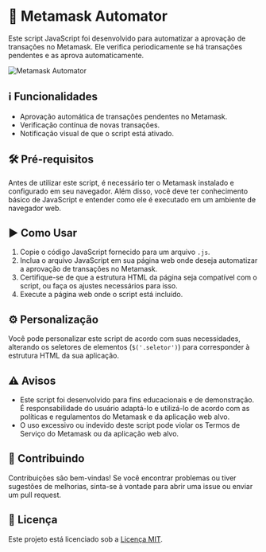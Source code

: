 # 🔄 Metamask Automator

Este script JavaScript foi desenvolvido para automatizar a aprovação de transações no Metamask. Ele verifica periodicamente se há transações pendentes e as aprova automaticamente.

![Metamask Automator](https://i.imgur.com/HIApoRW.png)

## ℹ️ Funcionalidades

- Aprovação automática de transações pendentes no Metamask.
- Verificação contínua de novas transações.
- Notificação visual de que o script está ativado.

## 🛠️ Pré-requisitos

Antes de utilizar este script, é necessário ter o Metamask instalado e configurado em seu navegador. Além disso, você deve ter conhecimento básico de JavaScript e entender como ele é executado em um ambiente de navegador web.

## ▶️ Como Usar

1. Copie o código JavaScript fornecido para um arquivo `.js`.
2. Inclua o arquivo JavaScript em sua página web onde deseja automatizar a aprovação de transações no Metamask.
3. Certifique-se de que a estrutura HTML da página seja compatível com o script, ou faça os ajustes necessários para isso.
4. Execute a página web onde o script está incluído.

## ⚙️ Personalização

Você pode personalizar este script de acordo com suas necessidades, alterando os seletores de elementos (`$('.seletor')`) para corresponder à estrutura HTML da sua aplicação.

## ⚠️ Avisos

- Este script foi desenvolvido para fins educacionais e de demonstração. É responsabilidade do usuário adaptá-lo e utilizá-lo de acordo com as políticas e regulamentos do Metamask e da aplicação web alvo.
- O uso excessivo ou indevido deste script pode violar os Termos de Serviço do Metamask ou da aplicação web alvo.

## 🤝 Contribuindo

Contribuições são bem-vindas! Se você encontrar problemas ou tiver sugestões de melhorias, sinta-se à vontade para abrir uma issue ou enviar um pull request.

## 📄 Licença

Este projeto está licenciado sob a [Licença MIT](LICENSE).
